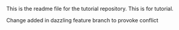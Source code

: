 This is the readme file for the tutorial repository.
This is for tutorial.

Change added in dazzling feature branch to provoke conflict


